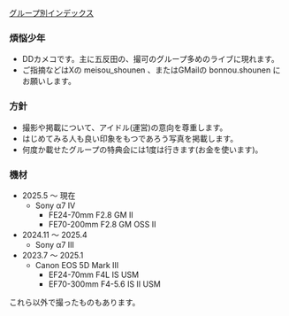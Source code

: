 [グループ別インデックス](index.md)

### 煩悩少年

- DDカメコです。主に五反田の、撮可のグループ多めのライブに現れます。
- ご指摘などはXの meisou\_shounen 、またはGMailの bonnou.shounen にお願いします。

### 方針

- 撮影や掲載について、アイドル(運営)の意向を尊重します。
- はじめてみる人も良い印象をもつであろう写真を掲載します。
- 何度か載せたグループの特典会には1度は行きます(お金を使います)。

### 機材

- 2025.5 〜 現在
  - Sony α7 IV
    - FE24-70mm F2.8 GM II
    - FE70-200mm F2.8 GM OSS II
- 2024.11 〜 2025.4
  - Sony α7 III
- 2023.7 〜 2025.1
  - Canon EOS 5D Mark III
    - EF24-70mm F4L IS USM
    - EF70-300mm F4-5.6 IS II USM

これら以外で撮ったものもあります。

